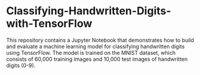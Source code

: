 # Classifying-Handwritten-Digits-with-TensorFlow
This repository contains a Jupyter Notebook that demonstrates how to build and evaluate a machine learning model for classifying handwritten digits using TensorFlow. The model is trained on the MNIST dataset, which consists of 60,000 training images and 10,000 test images of handwritten digits (0-9).
